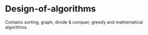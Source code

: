 # Design-of-algorithms
Contains sorting, graph, divide &amp; conquer, greedy and mathematical algorithms.
